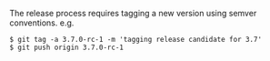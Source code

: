 The release process requires tagging a new version using semver conventions.
e.g.
```
$ git tag -a 3.7.0-rc-1 -m 'tagging release candidate for 3.7'
$ git push origin 3.7.0-rc-1
```
